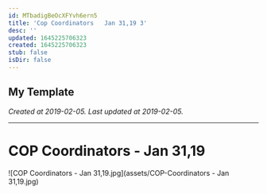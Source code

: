 ```yaml
---
id: MTbadigBeOcXFYvh6ern5
title: 'Cop Coordinators   Jan 31,19 3'
desc: ''
updated: 1645225706323
created: 1645225706323
stub: false
isDir: false
---
```

My Template
---

_Created at 2019-02-05._
_Last updated at 2019-02-05._




---

# COP Coordinators - Jan 31,19


![COP Coordinators - Jan 31,19.jpg](assets/COP-Coordinators - Jan 31,19.jpg)

